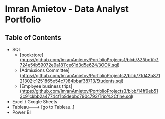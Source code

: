 # Imran Amietov - Data Analyst Portfolio

## Table of Contents
  - SQL
    - [bookstore] (https://github.com/ImranAmietov/PortfolioProjects1/blob/323bc1fc2724e54b59072e9a1811ce61d3d5e624/BOOK.sql)
    - [Admissions Committee] (https://github.com/ImranAmietov/PortfolioProjects2/blob/71d42b87121302fc1251865e54c7984bbaf38713/Students.sql)
    - [Employee business trips] (https://github.com/ImranAmietov/PortfolioProjects3/blob/14ff9eb513c91cbbb2a47744f1b9debbc790c793/Trip%2Cfine.sql)
  - Excel / Google Sheets
  - Tableau---> [go to Tableau..] 
  - Power BI
